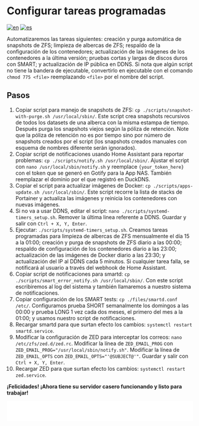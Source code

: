 # Configurar tareas programadas

[![en](https://img.shields.io/badge/lang-en-blue.svg)](Configure%20scheduled%20tasks.md)
[![es](https://img.shields.io/badge/lang-es-blue.svg)](Configure%20scheduled%20tasks.es.md)

Automatizaremos las tareas siguientes: creación y purga automática de snapshots de ZFS; limpieza de albercas de ZFS; respaldo de la configuración de los contenedores; actualización de las imágenes de los contenedores a la última versión; pruebas cortas y largas de discos duros con SMART; y actualización de IP pública en DDNS. Si nota que algún script no tiene la bandera de ejecutable, convertirlo en ejecutable con el comando `chmod 775 <file>` reemplazando `<file>` por el nombre del script.

## Pasos

1. Copiar script para manejo de snapshots de ZFS: `cp ./scripts/snapshot-with-purge.sh /usr/local/sbin/`. Este script crea snapshots recursivos de todos los datasets de una alberca con la misma estampa de tiempo. Después purga los snapshots viejos según la póliza de retención. Note que la póliza de retención no es por tiempo sino por número de snapshots creados por el script (los snapshots creados manuales con esquema de nombres diferente serán ignorados).
2. Copiar script de notificaciones usando Home Assistant para reportar problemas: `cp ./scripts/notify.sh /usr/local/sbin/`. Ajustar el script con `nano /usr/local/sbin/notify.sh` y reemplace `{your_token_here}` con el token que se generó en Gotify para la App NAS. También reemplazar el dominio por el que registró en DuckDNS.
3. Copiar el script para actualizar imágenes de Docker: `cp ./scripts/apps-update.sh /usr/local/sbin/`. Este script recorre la lista de stacks de Portainer y actualiza las imágenes y reinicia los contenedores con nuevas imágenes.
4. Si no va a usar DDNS, editar el script: `nano ./scripts/systemd-timers_setup.sh`. Remover la última linea referente a DDNS. Guardar y salir con `Ctrl + X, Y, Enter`.
5. Ejecutar: `./scripts/systemd-timers_setup.sh`. Creamos tareas programadas para limpieza de albercas de ZFS mensualmente el día 15 a la 01:00; creación y purga de snapshots de ZFS diario a las 00:00; respaldo de configuración de los contenedores diario a las 23:00; actualización de las imágenes de Docker diario a las 23:30; y actualización del IP al DDNS cada 5 minutos. Si cualquier tarea falla, se notificará al usuario a través del webhook de Home Assistant.
6. Copiar script de notificaciones para smartd: `cp ./scripts/smart_error_notify.sh /usr/local/sbin/`. Con este script escribiremos al log del sistema y también llamaremos a nuestro sistema de notificaciones.
7. Copiar configuración de los SMART tests: `cp ./files/smartd.conf /etc/`. Configuramos prueba SHORT semanalmente los domingos a las 00:00 y prueba LONG 1 vez cada dos meses, el primero del mes a la 01:00; y usamos nuestro script de notificaciones.
8. Recargar smartd para que surtan efecto los cambios: `systemctl restart smartd.service`.
9. Modificar la configuración de ZED para interceptar los correos: `nano /etc/zfs/zed.d/zed.rc`. Modificar la línea de `ZED_EMAIL_PROG` con `ZED_EMAIL_PROG="/usr/local/sbin/notify.sh"`. Modificar la línea de `ZED_EMAIL_OPTS` con `ZED_EMAIL_OPTS="'@SUBJECT@'"`. Guardar y salir con `Ctrl + X, Y, Enter`.
10. Recargar ZED para que surtan efecto los cambios: `systemctl restart zed.service`.

**¡Felicidades! ¡Ahora tiene su servidor casero funcionando y listo para trabajar!**

[<img width="33.3%" src="buttons/prev-Create and configure private external traffic stack optional.es.svg" alt="Crear y configurar stack de tráfico externo privado (Opcional)">](Create%20and%20configure%20private%20external%20traffic%20stack%20optional.es.md)[<img width="33.3%" src="buttons/jump-Index.es.svg" alt="Índice">](README.es.md)[<img width="33.3%" src="buttons/next-Glossary.es.svg" alt="Glosario">](Glossary.es.md)